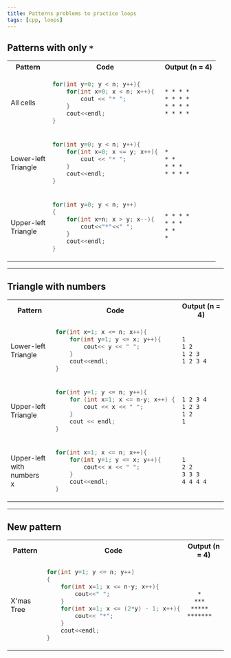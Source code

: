 ```yaml
---
title: Patterns problems to practice loops
tags: [cpp, loops]
---
```


## Patterns with only `*`

<table>
<!--  -->
<tr>
    <th>Pattern</th>
    <th>Code</th>
    <th>Output (n = 4)</th>
</tr>
<!--  -->
<tr>
<td>All cells</td>
<td>

```cpp
for(int y=0; y < n; y++){
    for(int x=0; x < n; x++){
        cout << "* ";
    }
    cout<<endl;
}
```

</td>
<td>

```txt
* * * *
* * * *
* * * *
* * * *
```

</td>
</tr>
<!--  -->
<tr>
<td>Lower-left<br>Triangle</td>
<td>

```cpp
for(int y=0; y < n; y++){
    for(int x=0; x <= y; x++){
        cout << "* ";
    }
    cout<<endl;
}
```

</td>
<td>

```txt
*
* *
* * *
* * * *
```

</td>
</tr>
<!--  -->
<tr>
<td>Upper-left<br>Triangle</td>
<td>

```cpp
for(int y=0; y < n; y++)
{
    for(int x=n; x > y; x--){
        cout<<"*"<<" ";
    }
    cout<<endl;
}
```

</td>
<td>

```txt
* * * *
* * *
* *
*
```

</td>
</tr>

</table>

---

## Triangle with numbers

<table>
<!--  -->
<tr>
    <th>Pattern</th>
    <th>Code</th>
    <th>Output (n = 4)</th>
</tr>
<!--  -->
<tr>
<td>Lower-left<br>Triangle</td>
<td>

```cpp
for(int x=1; x <= n; x++){
    for(int y=1; y <= x; y++){
        cout<< y << " ";
    }
    cout<<endl;
}
```

</td>
<td>

```txt
1
1 2
1 2 3
1 2 3 4
```

</td>
</tr>
<!--  -->
<tr>
<td>Upper-left<br>Triangle</td>
<td>

```cpp
for(int y=1; y <= n; y++){
    for (int x=1; x <= n-y; x++) {
        cout << x << " ";
    }
    cout << endl;
}
```

</td>
<td>

```txt
1 2 3 4
1 2 3
1 2
1
```

</td>
</tr>

<!--  -->
<tr>
<td>Upper-left<br>with numbers<br>x</td>
<td>

```cpp
for(int x=1; x <= n; x++){
    for(int y=1; y <= x; y++){
        cout<< x << " ";
    }
    cout<<endl;
}
```

</td>
<td>

```txt
1
2 2
3 3 3
4 4 4 4
```

</td>
</tr>
</table>

---

## New pattern

<table>
<!--  -->
<tr>
    <th>Pattern</th>
    <th>Code</th>
    <th>Output (n = 4)</th>
</tr>
<!--  -->
<tr>
<td>X'mas Tree</td>
<td>

```cpp
for(int y=1; y <= n; y++)
{
    for(int x=1; x <= n-y; x++){
        cout<<" ";
    }
    for(int x=1; x <= (2*y) - 1; x++){
        cout<< "*";
    }
    cout<<endl;
}
```

</td>
<td>

```txt
   *
  ***
 *****
*******
```

</td>
</tr>
<!--  -->

</table>
